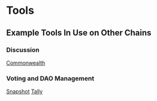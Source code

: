 # Tools

## Example Tools In Use on Other Chains

### Discussion

[Commonwealth](https://docs.commonwealth.im/commonwealth/)

### Voting and DAO Management

[Snapshot](https://snapshot.org/#/)
[Tally](https://www.tally.xyz/)

